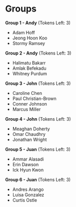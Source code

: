# Groups

**Group 1 - Andy** (Tokens Left: 3)
- Adam Hoff
- Jeong Hoon Koo
- Stormy Ramsey

**Group 2 - Andy** (Tokens Left: 3)
- Halimatu Bakarr
- Amlak Befekadu
- Whitney Purdum

**Group 3 - John** (Tokens Left: 3)
- Caroline Chen
- Paul Christian-Brown
- Conner Johnson
- Marcus Miller

**Group 4 - John** (Tokens Left: 3)
- Meaghan Doherty
- Omar Chaudhry
- Jonathan Wright

**Group 5 - Juan** (Tokens Left: 3)
- Ammar Alasadi
- Erin Dawson
- Ick Hyun Kwon

**Group 6 - Juan** (Tokens Left: 3)
- Andres Arango
- Luisa Gonzalez
- Curtis Ostle
